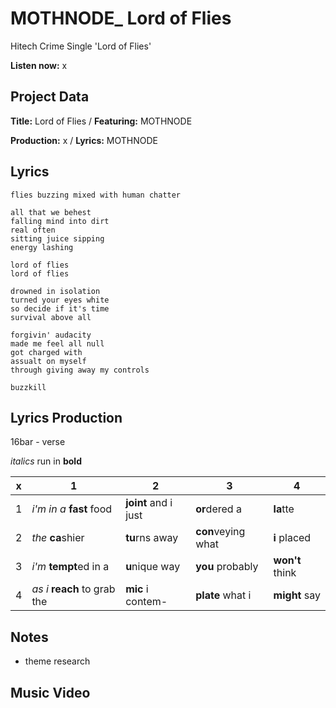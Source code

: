 # MOTHNODE_ Lord of Flies
Hitech Crime Single 'Lord of Flies'

**Listen now:** x

## Project Data

**Title:** Lord of Flies / **Featuring:** MOTHNODE

**Production:** x / **Lyrics:** MOTHNODE

## Lyrics

```
flies buzzing mixed with human chatter

all that we behest
falling mind into dirt
real often 
sitting juice sipping
energy lashing

lord of flies
lord of flies

drowned in isolation
turned your eyes white 
so decide if it's time
survival above all

forgivin' audacity
made me feel all null
got charged with 
assualt on myself
through giving away my controls

buzzkill
```

## Lyrics Production

16bar - verse

*italics* run in
**bold**

| x | 1 | 2 | 3 | 4 |
|---|---|---|---|---|
| 1 | *i'm in a* **fast** food | **joint** and i just  | **or**dered a  | **la**tte  |
| 2 | *the* **ca**shier | **tu**rns away  |  **con**veying what |  **i** placed |
| 3 | *i'm* **tempt**ed in a | **u**nique way  |  **you** probably |  **won't** think |
| 4 | *as i* **reach** to grab the |  **mic** i contem-  | **plate** what i | **might** say |

## Notes

- theme research

## Music Video


